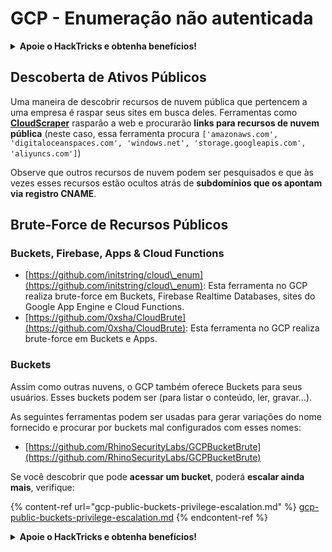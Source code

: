 # GCP - Enumeração não autenticada

<details>

<summary><strong>Apoie o HackTricks e obtenha benefícios!</strong></summary>

* Se você deseja ver sua **empresa anunciada no HackTricks** ou se deseja acessar a **última versão do PEASS ou baixar o HackTricks em PDF**, verifique os [**PLANOS DE ASSINATURA**](https://github.com/sponsors/carlospolop)!
* Obtenha o [**swag oficial do PEASS & HackTricks**](https://peass.creator-spring.com)
* Descubra [**The PEASS Family**](https://opensea.io/collection/the-peass-family), nossa coleção exclusiva de [**NFTs**](https://opensea.io/collection/the-peass-family)
* **Junte-se ao** 💬 [**grupo do Discord**](https://discord.gg/hRep4RUj7f) ou ao [**grupo do telegram**](https://t.me/peass) ou **siga-me** no **Twitter** 🐦 [**@carlospolopm**](https://twitter.com/carlospolopm).

* **Compartilhe suas técnicas de hacking enviando PRs para os repositórios do** [**HackTricks**](https://github.com/carlospolop/hacktricks) e [**HackTricks Cloud**](https://github.com/carlospolop/hacktricks-cloud) no Github.

</details>

## Descoberta de Ativos Públicos

Uma maneira de descobrir recursos de nuvem pública que pertencem a uma empresa é raspar seus sites em busca deles. Ferramentas como [**CloudScraper**](https://github.com/jordanpotti/CloudScraper) rasparão a web e procurarão **links para recursos de nuvem pública** (neste caso, essa ferramenta procura `['amazonaws.com', 'digitaloceanspaces.com', 'windows.net', 'storage.googleapis.com', 'aliyuncs.com']`)

Observe que outros recursos de nuvem podem ser pesquisados e que às vezes esses recursos estão ocultos atrás de **subdomínios que os apontam via registro CNAME**.

## Brute-Force de Recursos Públicos

### Buckets, Firebase, Apps & Cloud Functions

* [https://github.com/initstring/cloud\_enum](https://github.com/initstring/cloud\_enum): Esta ferramenta no GCP realiza brute-force em Buckets, Firebase Realtime Databases, sites do Google App Engine e Cloud Functions.
* [https://github.com/0xsha/CloudBrute](https://github.com/0xsha/CloudBrute): Esta ferramenta no GCP realiza brute-force em Buckets e Apps.

### Buckets

Assim como outras nuvens, o GCP também oferece Buckets para seus usuários. Esses buckets podem ser (para listar o conteúdo, ler, gravar...).

As seguintes ferramentas podem ser usadas para gerar variações do nome fornecido e procurar por buckets mal configurados com esses nomes:

* [https://github.com/RhinoSecurityLabs/GCPBucketBrute](https://github.com/RhinoSecurityLabs/GCPBucketBrute)

Se você descobrir que pode **acessar um bucket**, poderá **escalar ainda mais**, verifique:

{% content-ref url="gcp-public-buckets-privilege-escalation.md" %}
[gcp-public-buckets-privilege-escalation.md](gcp-public-buckets-privilege-escalation.md)
{% endcontent-ref %}

<details>

<summary><strong>Apoie o HackTricks e obtenha benefícios!</strong></summary>

* Se você deseja ver sua **empresa anunciada no HackTricks** ou se deseja acessar a **última versão do PEASS ou baixar o HackTricks em PDF**, verifique os [**PLANOS DE ASSINATURA**](https://github.com/sponsors/carlospolop)!
* Obtenha o [**swag oficial do PEASS & HackTricks**](https://peass.creator-spring.com)
* Descubra [**The PEASS Family**](https://opensea.io/collection/the-peass-family), nossa coleção exclusiva de [**NFTs**](https://opensea.io/collection/the-peass-family)
* **Junte-se ao** 💬 [**grupo do Discord**](https://discord.gg/hRep4RUj7f) ou ao [**grupo do telegram**](https://t.me/peass) ou **siga-me** no **Twitter** 🐦 [**@carlospolopm**](https://twitter.com/carlospolopm).

* **Compartilhe suas técnicas de hacking enviando PRs para os repositórios do** [**HackTricks**](https://github.com/carlospolop/hacktricks) e [**HackTricks Cloud**](https://github.com/carlospolop/hacktricks-cloud) no Github.

</details>